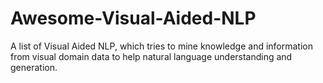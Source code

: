 # Awesome-Visual-Aided-NLP
A list of Visual Aided NLP, which tries to mine knowledge and information from visual domain data to help natural language understanding and generation.
